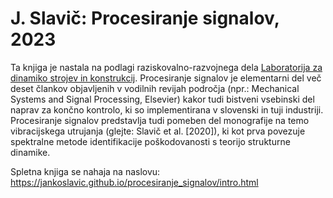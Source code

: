 # J. Slavič: Procesiranje signalov, 2023
Ta knjiga je nastala na podlagi raziskovalno-razvojnega dela [Laboratorija za dinamiko strojev in konstrukcij](https://www.ladisk.si). Procesiranje signalov je elementarni del več deset člankov objavljenih v vodilnih revijah področja (npr.: Mechanical Systems and Signal Processing, Elsevier) kakor tudi bistveni vsebinski del naprav za končno kontrolo, ki so implementirana v slovenski in tuji industriji. Procesiranje signalov predstavlja tudi pomeben del monografije na temo vibracijskega utrujanja (glejte: Slavič et al. [2020]), ki kot prva povezuje spektralne metode identifikacije poškodovanosti s teorijo strukturne dinamike.

Spletna knjiga se nahaja na naslovu: https://jankoslavic.github.io/procesiranje_signalov/intro.html
